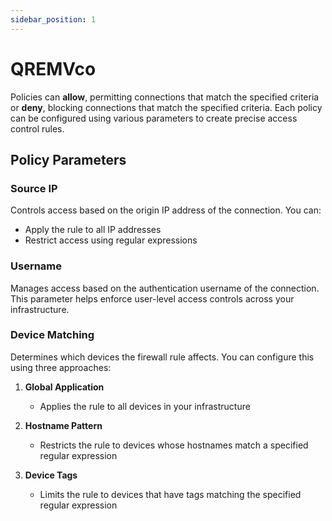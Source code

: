 ```yaml
---
sidebar_position: 1
---
```


# QREMVco

Policies can **allow**, permitting connections that match the specified
criteria or **deny**, blocking connections that match the specified criteria.
Each policy can be configured using various parameters to create precise access
control rules.

## Policy Parameters

### Source IP

Controls access based on the origin IP address of the connection. You can:
- Apply the rule to all IP addresses
- Restrict access using regular expressions

### Username

Manages access based on the authentication username of the connection. This
parameter helps enforce user-level access controls across your infrastructure.

### Device Matching

Determines which devices the firewall rule affects. You can configure this
using three approaches:

1. **Global Application**
   - Applies the rule to all devices in your infrastructure
   
2. **Hostname Pattern**
   - Restricts the rule to devices whose hostnames match a specified regular expression
   
3. **Device Tags**
   - Limits the rule to devices that have tags matching the specified regular expression
